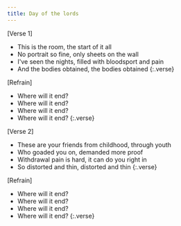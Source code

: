 ```yaml
---
title: Day of the lords
---
```


[Verse 1]

- This is the room, the start of it all
- No portrait so fine, only sheets on the wall
- I've seen the nights, filled with bloodsport and pain
- And the bodies obtained, the bodies obtained
{:.verse}

[Refrain]

- Where will it end?
- Where will it end?
- Where will it end?
- Where will it end?
{:.verse}

[Verse 2]

- These are your friends from childhood, through youth
- Who goaded you on, demanded more proof
- Withdrawal pain is hard, it can do you right in
- So distorted and thin, distorted and thin
{:.verse}

[Refrain]

- Where will it end?
- Where will it end?
- Where will it end?
- Where will it end?
{:.verse}